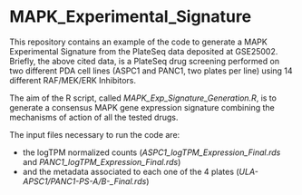 # MAPK_Experimental_Signature
This repository contains an example of the code to generate a MAPK Experimental Signature from the PlateSeq data deposited at GSE25002.
Briefly, the above cited data, is a PlateSeq drug screening performed on two different PDA cell lines (ASPC1 and PANC1, two plates per line) using 14 different RAF/MEK/ERK Inhibitors.

The aim of the R script, called *MAPK_Exp_Signature_Generation.R*, is to generate a consensus MAPK gene expression signature combining the mechanisms of action of all the tested drugs. 

The input files necessary to run the code are:

* the logTPM normalized counts (*ASPC1_logTPM_Expression_Final.rds* and *PANC1_logTPM_Expression_Final.rds*)
* and the metadata associated to each one of the 4 plates (*ULA-APSC1/PANC1-PS-A/B-_Final.rds*)

